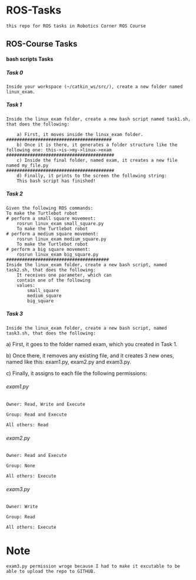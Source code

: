 # ROS-Tasks
    this repo for ROS tasks in Robotics Corner ROS Course 

## ROS-Course Tasks

#### bash scripts Tasks
##### Task 0
    Inside your workspace (~/catkin_ws/src/), create a new folder named linux_exam.
##### Task 1
    Inside the linux_exam folder, create a new bash script named task1.sh, that does the following:
    
        a) First, it moves inside the linux_exam folder.
    ########################################        
        b) Once it is there, it generates a folder structure like the following one: this->is->my->linux->exam
    #########################################        
        c) Inside the final folder, named exam, it creates a new file named my_file.py
    #########################################        
        d) Finally, it prints to the screen the following string:
        This bash script has finished!


##### Task 2
    Given the following ROS commands:
    To make the Turtlebot robot 
    # perform a small square movement:
        rosrun linux_exam small_square.py
        To make the Turtlebot robot 
    # perform a medium square movement:
        rosrun linux_exam medium_square.py
        To make the Turtlebot robot
    # perform a big square movement:
        rosrun linux_exam big_square.py
    #######################################
    Inside the linux_exam folder, create a new bash script, named task2.sh, that does the following:
        It receives one parameter, which can 
        contain one of the following 
        values:
            small_square
            medium_square
            big_square




##### Task 3 
    
    Inside the linux_exam folder, create a new bash script, named task3.sh, that does the following:

a) First, it goes to the folder named exam, which you created in Task 1.

b) Once there, it removes any existing file, and it creates 3 new ones, named
like this: exam1.py, exam2.py and exam3.py.

c) Finally, it assigns to each file the following permissions:

###### exam1.py
    Owner: Read, Write and Execute

    Group: Read and Execute

    All others: Read

###### exam2.py
    Owner: Read and Execute
    
    Group: None

    All others: Execute

###### exam3.py
    Owner: Write

    Group: Read
    
    All others: Execute

# Note 
    exam3.py permission wroge because I had to make it excutable to be able to upload the repo to GITHUB.
    